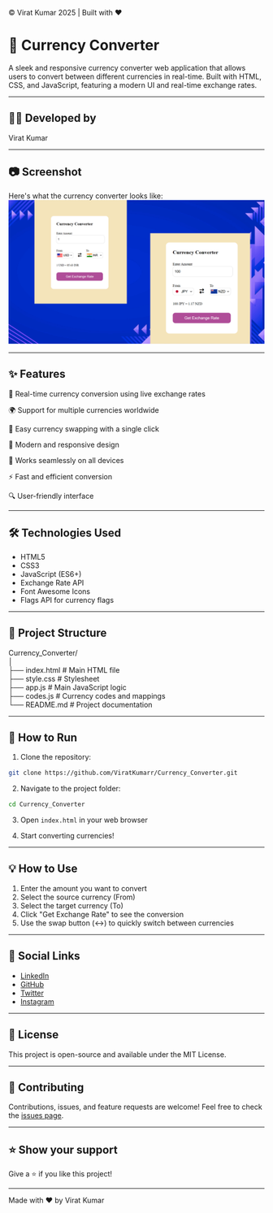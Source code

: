 <p align="left">
  © Virat Kumar 2025 | Built with ❤️
</p>

# 💱 Currency Converter

A sleek and responsive currency converter web application that allows users to convert between different currencies in real-time. Built with HTML, CSS, and JavaScript, featuring a modern UI and real-time exchange rates.

- - -
## 👨‍💻 Developed by  
Virat Kumar

- - -
## 📷 Screenshot  
Here's what the currency converter looks like:  
![Currency Converter Screenshot](https://github.com/ViratKumarr/Currency_Converter/blob/92425b45153f5ae0ba82838051f99b09e6f6f42f/currency_converter.png)

- - -
## ✨ Features

💱 Real-time currency conversion using live exchange rates

🌍 Support for multiple currencies worldwide

🔄 Easy currency swapping with a single click

🎨 Modern and responsive design

📱 Works seamlessly on all devices

⚡ Fast and efficient conversion

🔍 User-friendly interface

- - -
## 🛠️ Technologies Used

- HTML5
- CSS3
- JavaScript (ES6+)
- Exchange Rate API
- Font Awesome Icons
- Flags API for currency flags

- - -
## 📁 Project Structure

Currency_Converter/  
│  
├── index.html          # Main HTML file  
├── style.css          # Stylesheet  
├── app.js            # Main JavaScript logic  
├── codes.js          # Currency codes and mappings  
└── README.md         # Project documentation  

- - -
## 🚀 How to Run

1. Clone the repository:
```bash
git clone https://github.com/ViratKumarr/Currency_Converter.git
```

2. Navigate to the project folder:
```bash
cd Currency_Converter
```

3. Open `index.html` in your web browser

4. Start converting currencies!

- - -
## 💡 How to Use

1. Enter the amount you want to convert
2. Select the source currency (From)
3. Select the target currency (To)
4. Click "Get Exchange Rate" to see the conversion
5. Use the swap button (↔️) to quickly switch between currencies

- - -
## 🔗 Social Links

- [LinkedIn](https://www.linkedin.com/in/virat-kumar-b0b57024a/)
- [GitHub](https://github.com/ViratKumarr)
- [Twitter](https://x.com/___ViRaT____)
- [Instagram](https://www.instagram.com/___virat_chaudhary___)

- - -
## 📝 License
This project is open-source and available under the MIT License.

- - -
## 🤝 Contributing
Contributions, issues, and feature requests are welcome! Feel free to check the [issues page](https://github.com/ViratKumarr/Currency_Converter/issues).

- - -
## ⭐ Show your support
Give a ⭐️ if you like this project!

---
Made with ❤️ by Virat Kumar
